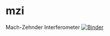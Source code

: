# mzi
Mach-Zehnder Interferometer
[![Binder](https://mybinder.org/badge_logo.svg)](https://mybinder.org/v2/gh/saurabh-shringarpure/mzi/master)
